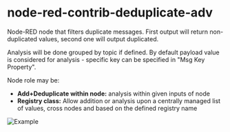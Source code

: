 node-red-contrib-deduplicate-adv
============================
Node-RED node that filters duplicate messages. First output will return non-duplicated values, second one will output duplicated.

Analysis will be done grouped by topic if defined.
By default payload value is considered for analysis - specific key can be specified in "Msg Key Property".

Node role may be:
* **Add+Deduplicate within node:** analysis within given inputs of node
* **Registry class:** Allow addition or analysis upon a centrally managed list of values, cross nodes and based on the defined registry name

![Example](example.png)
